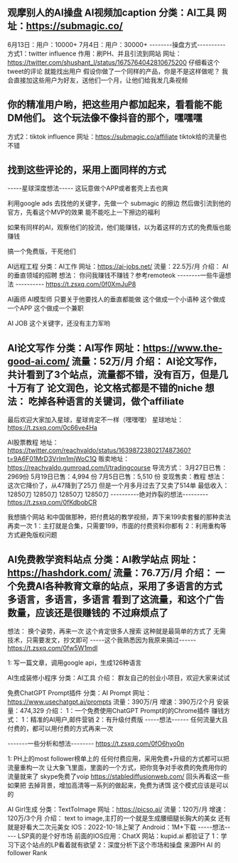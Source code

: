 观摩别人的AI操盘
AI视频加caption
分类：AI工具
网址：https://submagic.co/
-------------------------
6月13日：用户：10000+
7月4日：用户：30000+ 
--------操盘方式----------
方式1：twitter influence
作用：刷PH、并且引流到网站
网址：https://twitter.com/shushant_l/status/1675764042810675200
仔细看这个tweet的评论
就能找出用户
假设你做了一个同样的产品，你是不是这样做呢？
我会直接加这些用户为好友，送他们一个月，让他们给我发几条视频

你的精准用户哟，把这些用户都加起来，看看能不能DM他们。
这个玩法像不像抖音的那个，嘿嘿嘿
-----------------------
方式2：tiktok influence
网址：https://submagic.co/affiliate
tiktok给的流量也不错

找到这些评论的，采用上面同样的方式
---------------------

-----星球深度想法-----
这玩意做个APP或者套壳上去也爽

利用google ads 去找他的关键字，先做一个 submagic 的擦边
然后做引流到他的官方，先看这个MVP的效果
能不能吃上一下擦边的福利

如果有同样的AI，观察他们的投流，他们能赚钱，以为着这样的方式的免费版也能赚钱

搞一个免费版，干死他们

AI远程工程
分类：AI工作
网址：https://ai-jobs.net/
流量：22.5万/月
介绍：
AI的垂直领域的招聘
想法：
你问我赚钱不赚钱？参考remoteok 
--------一些牛逼想法 ----------
https://t.zsxq.com/0f0XmJuP8

AI画师
AI模型师
只要关于他要找人的垂直都能做
这个做成一个小语种
这个做成一个APP
这个做成一个兼职

AI JOB 这个关键字，还没有主力军哟

AI论文写作
分类：AI写作
网址：https://www.the-good-ai.com/
流量：52万/月
介绍：
AI论文写作，共计看到了3个站点，流量都不错，没有百万，但是几十万有了
论文润色，论文格式都是不错的niche
想法：
吃掉各种语言的关键词，做个affiliate
----------------------------
最后欢迎大家加入星球，星球肯定不一样（嘿嘿嘿）
星球地址：https://t.zsxq.com/0c66ve4Ha



AI股票教程
地址：https://twitter.com/reachvaldo/status/1639872380217487360?t=9A6F01MrD3VrIm1mjWoC1Q
贩卖地址：https://reachvaldo.gumroad.com/l/tradingcourse
导流方式：
3月27日已售：2969份
5月19日已售：4,994 份
7月5日已售：5,510 份
变现售卖：教程
想法：
这次它降价了，从47降到了25刀
但是一个月多月过去了又卖了514单
最低收入：
12850刀
12850刀
12850刀
12850刀
----------绝对炸裂的想法---------
https://t.zsxq.com/0fKdbobCR

我想搞个网站
和中国做那种，把付费站的教学视频，弄下来199卖套餐的那种卖法再卖一次
1：主打就是合集，只需要199，市面的付费资料你都有
2：利用重构等方式避免版权问题

AI免费教学资料站点
分类：AI教学站点
网址：https://hashdork.com/
流量：76.7万/月
介绍：
一个免费AI各种教育文章的站点，采用了多语言的方式
多语言，多语言，多语言
看到了这流量，和这个广告数量，应该还是很赚钱的
不过麻烦点了
---------------------
想法：
换个姿势，再来一次
这个肯定很多人搜索
这种就是最简单的方式了
无需技术，只需要发文，抄文即可
-----这个我熟悉因为我原来搞过------
https://t.zsxq.com/0fw5W1mdI

1: 写一篇文章，调用google api，生成126种语言

AI生成装修小程序
分类：AI工具
介绍：
群友自己的创业小项目，欢迎大家来试试


免费ChatGPT Prompt插件
分类：AI Prompt
网址：https://www.usechatgpt.ai/prompts
流量：390万/月
增速：390万/2个月
安装量：474,329
介绍：
1：一个免费使用ChatGPT Prompt的的Chrome插件
赚钱方式：
1：精准的AI用户,邮件营销
2：有升级付费版
-----想法------
任何流量大且付费的，都可以用付费的方式再来一次

-------一些分析和想法--------
https://t.zsxq.com/0fO6hyo0n

1: PH上的most follower榜单上的
任何付费应用，采用免费+升级的方式都可以把流量重构一次
让大象飞里面，里面的一个方式，把你竞争对手收费的免费用你的流量就来了
skype免费了voip
https://stablediffusionweb.com/
回头再看这一些
如果把 去掉背景，增加高清等一系列的做起来，免费为诱饵
这个模式应该是可以的

AI Girl生成
分类：TextToImage
网址：https://picso.ai/
流量：120万/月
增速：120万/3个月
介绍：
text to image,主打的一个就是生成腰细腿长胸大的美女
还有就是好看大二次元美女
IOS：2022-10-18上架了
Android：1M+下载
-----想法-----
LSP真的是个好市场
前面的IOS应用：ChatX
网站：kupid.ai
都验证了
1：学习下这个站点的LP看着就有欲望
2：深度分析下这个市场和操盘
来源PH AI 的follower Rank